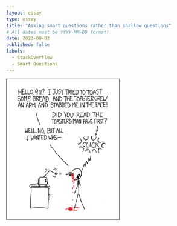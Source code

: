 ```yaml
---
layout: essay
type: essay
title: "Asking smart questions rather than shallow questions"
# All dates must be YYYY-MM-DD format!
date: 2023-09-03
published: false
labels:
  - StackOverflow
  - Smart Questions
---
```


<img width="300px" class="rounded float-start pe-4" src="../img/smart-questions/rtfm.png">


